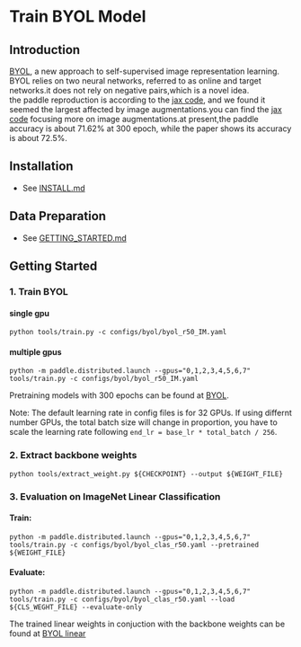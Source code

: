 # Train BYOL Model

## Introduction

[BYOL](https://arxiv.org/abs/2006.07733), a new approach to self-supervised image representation learning. BYOL relies on two neural networks, referred to as online and target networks.it does not rely on negative pairs,which is a novel idea.  
the paddle reproduction is according to the [jax code](https://github.com/deepmind/deepmind-research/tree/master/byol), and we found it seemed the largest affected by image augmentations.you can find the [jax code](https://github.com/deepmind/deepmind-research/tree/master/byol) focusing more on image augmentations.at present,the paddle accuracy is about 71.62% at 300 epoch, while the paper shows its accuracy is about 72.5%.
## Installation
- See [INSTALL.md](INSTALL.md)

## Data Preparation
- See [GETTING_STARTED.md](GETTING_STARTED.md)


## Getting Started

### 1. Train BYOL

#### single gpu
```
python tools/train.py -c configs/byol/byol_r50_IM.yaml
```

#### multiple gpus

```
python -m paddle.distributed.launch --gpus="0,1,2,3,4,5,6,7" tools/train.py -c configs/byol/byol_r50_IM.yaml
```

Pretraining models with 300 epochs can be found at [BYOL](https://passl.bj.bcebos.com/models/byol_r50_300.pdparams).

Note: The default learning rate in config files is for 32 GPUs. If using differnt number GPUs, the total batch size will change in proportion, you have to scale the learning rate following ```end_lr = base_lr * total_batch / 256```.

### 2. Extract backbone weights

```
python tools/extract_weight.py ${CHECKPOINT} --output ${WEIGHT_FILE}
```

### 3. Evaluation on ImageNet Linear Classification

#### Train:
```
python -m paddle.distributed.launch --gpus="0,1,2,3,4,5,6,7" tools/train.py -c configs/byol/byol_clas_r50.yaml --pretrained ${WEIGHT_FILE}
```

#### Evaluate:
```
python -m paddle.distributed.launch --gpus="0,1,2,3,4,5,6,7" tools/train.py -c configs/byol/byol_clas_r50.yaml --load ${CLS_WEGHT_FILE} --evaluate-only
```

The trained linear weights in conjuction with the backbone weights can be found at [BYOL linear](https://passl.bj.bcebos.com/models/byol_r50_clas.pdparams) 

